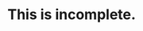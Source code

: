 <h1>This is incomplete.</h1>
<!--
<h1>MVI-Beginner-Example</h1>
<p>An example using MVI architecture for beginners.</p>
<p>For a more advanced sample, take a look at this: https://github.com/mitchtabian/MVIExample</p>
-->
